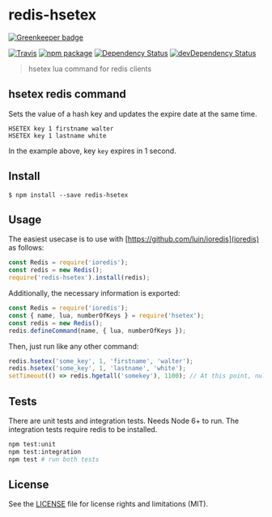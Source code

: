 # redis-hsetex

[![Greenkeeper badge](https://badges.greenkeeper.io/perrin4869/redis-hsetex.svg)](https://greenkeeper.io/)

[![Travis][build-badge]][build]
[![npm package][npm-badge]][npm]
[![Dependency Status][dependency-status-badge]][dependency-status]
[![devDependency Status][dev-dependency-status-badge]][dev-dependency-status]

> hsetex lua command for redis clients

## hsetex redis command

Sets the value of a hash key and updates the expire date at the same time.

```
HSETEX key 1 firstname walter
HSETEX key 1 lastname white
```

In the example above, key `key` expires in 1 second.

## Install

```
$ npm install --save redis-hsetex
```

## Usage

The easiest usecase is to use with [https://github.com/luin/ioredis](ioredis) as follows:

```js
const Redis = require('ioredis');
const redis = new Redis();
require('redis-hsetex').install(redis);
```

Additionally, the necessary information is exported:

```js
const Redis = require('ioredis');
const { name, lua, numberOfKeys } = require('hsetex');
const redis = new Redis();
redis.defineCommand(name, { lua, numberOfKeys });
```

Then, just run like any other command:

```js
redis.hsetex('some_key', 1, 'firstname', 'walter');
redis.hsetex('some_key', 1, 'lastname', 'white');
setTimeout(() => redis.hgetall('somekey'), 1100); // At this point, null is returned
```

## Tests

There are unit tests and integration tests. Needs Node 6+ to run. The integration tests require redis to be installed.

```bash
npm test:unit
npm test:integration
npm test # run both tests
```

## License

See the [LICENSE](LICENSE.md) file for license rights and limitations (MIT).

[build-badge]: https://img.shields.io/travis/perrin4869/redis-hsetex/master.svg?style=flat-square
[build]: https://travis-ci.org/perrin4869/redis-hsetex

[npm-badge]: https://img.shields.io/npm/v/redis-hsetex.svg?style=flat-square
[npm]: https://www.npmjs.org/package/redis-hsetex

[dependency-status-badge]: https://david-dm.org/perrin4869/redis-hsetex.svg?style=flat-square
[dependency-status]: https://david-dm.org/perrin4869/redis-hsetex

[dev-dependency-status-badge]: https://david-dm.org/perrin4869/redis-hsetex/dev-status.svg?style=flat-square
[dev-dependency-status]: https://david-dm.org/perrin4869/redis-hsetex#info=devDependencies
